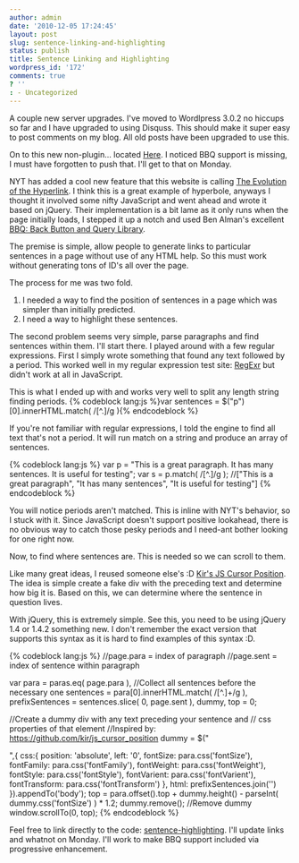 ```yaml
---
author: admin
date: '2010-12-05 17:24:45'
layout: post
slug: sentence-linking-and-highlighting
status: publish
title: Sentence Linking and Highlighting
wordpress_id: '172'
comments: true
? ''
: - Uncategorized
---
```


A couple new server upgrades.  I've moved to Wordlpress 3.0.2 no hiccups so far and I have upgraded to using Disquss.  This should make it super easy to post comments on my blog.  All old posts have been upgraded to use this.

On to this new non-plugin... located <a href="https://github.com/drewwells/sentence-highlighting">Here</a>.  I noticed BBQ support is missing, I must have forgotten to push that.  I'll get to that on Monday.

NYT has added a cool new feature that this website is calling <a href="http://www.swiss-miss.com/2010/12/the-evolution-of-the-hyperlink.html">The Evolution of the Hyperlink</a>.  I think this is a great example of hyperbole, anyways I thought it involved some nifty JavaScript and went ahead and wrote it based on jQuery.  Their implementation is a bit lame as it only runs when the page initially loads, I stepped it up a notch and used Ben Alman's excellent <a href="http://benalman.com/projects/jquery-bbq-plugin/">BBQ: Back Button and Query Library</a>.

The premise is simple, allow people to generate links to particular sentences in a page without use of any HTML help.  So this must work without generating tons of ID's all over the page.

The process for me was two fold.
<ol>
<li>I needed a way to find the position of sentences in a page which was simpler than initially predicted.</li>
<li>I need a way to highlight these sentences.
</li>
</ol>

The second problem seems very simple, parse paragraphs and find sentences within them.  I'll start there.  I played around with a few regular expressions.  First I simply wrote something that found any text followed by a period.  This worked well in my regular expression test site: <a href="http://gskinner.com/RegExr/">RegExr</a> but didn't work at all in JavaScript.

This is what I ended up with and works very well to split any length string finding periods.
{% codeblock lang:js %}var sentences = $("p")[0].innerHTML.match( /[^.]/g ){% endcodeblock %}

If you're not familiar with regular expressions, I told the engine to find all text that's not a period.  It will run match on a string and produce an array of sentences.

{% codeblock lang:js %}
var p = "This is a great paragraph.  It has many sentences. It is useful for testing";
var s = p.match( /[^.]/g );
//["This is a great paragraph", "It has many sentences", "It is useful for testing"]
{% endcodeblock %}

You will notice periods aren't matched.  This is inline with NYT's behavior, so I stuck with it.  Since JavaScript doesn't support positive lookahead, there is no obvious way to catch those pesky periods and I need-ant bother looking for one right now.

Now, to find where sentences are.  This is needed so we can scroll to them.

Like many great ideas, I reused someone else's :D <a href="https://github.com/kir/js_cursor_position">Kir's JS Cursor Position</a>.  The idea is simple create a fake div with the preceding text and determine how big it is.  Based on this, we can determine where the sentence in question lives.

With jQuery, this is extremely simple.  See this, you need to be using jQuery 1.4 or 1.4.2 something new.  I don't remember the exact version that supports this syntax as it is hard to find examples of this syntax :D.

{% codeblock lang:js %}
//page.para = index of paragraph
//page.sent = index of sentence within paragraph

var para = paras.eq( page.para ),
     //Collect all sentences before the necessary one
     sentences = para[0].innerHTML.match( /[^.]+/g ),
     prefixSentences = sentences.slice( 0, page.sent ),
     dummy,
     top = 0;

//Create a dummy div with any text preceding your sentence and
// css properties of that element
//Inspired by: https://github.com/kir/js_cursor_position
dummy = $("<div />",{
    css:{
        position: 'absolute',
        left: '0',
        fontSize: para.css('fontSize'),
        fontFamily: para.css('fontFamily'),
        fontWeight: para.css('fontWeight'),
        fontStyle: para.css('fontStyle'),
	fontVarient: para.css('fontVarient'),
	fontTransform: para.css('fontTransform')
	},
	html: prefixSentences.join('')
    }).appendTo('body');
top = para.offset().top +
     dummy.height() - parseInt( dummy.css('fontSize') ) * 1.2;
     dummy.remove(); //Remove dummy
window.scrollTo(0, top);
{% endcodeblock %}

Feel free to link directly to the code: <a href="https://github.com/drewwells/sentence-highlighting/raw/master/main.js">sentence-highlighting</a>.  I'll update links and whatnot on Monday.  I'll work to make BBQ support included via progressive enhancement.
